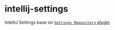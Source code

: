 # intellij-settings
IntelliJ Settings base on [`Settings Repository` plugin](https://github.com/JetBrains/intellij-community/tree/master/plugins/settings-repository)
